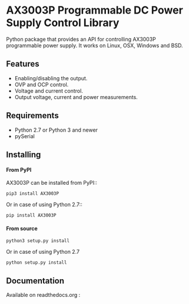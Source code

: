 # AX3003P Programmable DC Power Supply Control Library

Python package that provides an API for controlling AX3003P programmable power supply.
It works on Linux, OSX, Windows and BSD.

## Features
 - Enabling/disabling the output.
 - OVP and OCP control.
 - Voltage and current control.
 - Output voltage, current and power measurements.

## Requirements
 - Python 2.7 or Python 3 and newer
 - pySerial

## Installing

#### From PyPI
AX3003P can be installed from PyPI::
```
pip3 install AX3003P
```

Or in case of using Python 2.7::
```
pip install AX3003P
```

#### From source
```
python3 setup.py install
```

Or in case of using Python 2.7
```
python setup.py install
```

## Documentation
Available on readthedocs.org : 